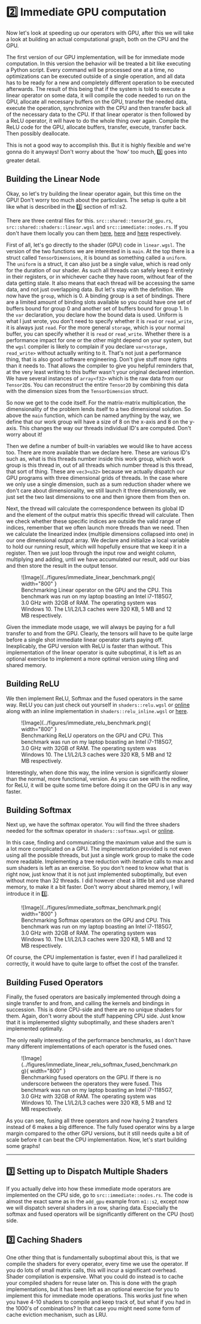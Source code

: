 # 2️⃣ Immediate GPU computation
Now let's look at speeding up our operators with GPU, after this
we will take a look at building an actual computational graph, both
on the CPU and the GPU.

The first version of our GPU implementation, will be for immediate mode computation.
In this version the behavior will be treated a bit like executing a Python script.
Every command will be processed one at a time, no optimizations can be executed outside
of a single operation, and all data has to be ready for a new and completely different
operation to be executed afterwards. The result of this being that if the system
is told to execute a linear operator on some data, it will compile the code needed
to run on the GPU, allocate all necessary buffers on the GPU, transfer the needed data,
execute the operation, synchronize with the CPU and then transfer back all of the necessary
data to the CPU. If that linear operator is then followed by a ReLU operator, it will
have to do the whole thing over again. Compile the ReLU code for the GPU,
allocate buffers, transfer, execute, transfer back. Then possibly deallocate.

This is not a good way to accomplish this. But it is highly flexible and
we're gonna do it anyways! Don't worry about the 'how' too much, 3️⃣
goes into greater detail.

## Building the Linear Node
Okay, so let's try building the linear operator again, but this time on
the GPU! Don't worry too much about the particulars. The setup is quite
a bit like what is described in the 3️⃣ section of m1::s2.

There are three central files for this. ```src::shared::tensor2d_gpu.rs```,
```src::shared::shaders::linear.wgsl``` and ```src::immediate::nodes.rs```.
If you don't have them locally you can them [here][0], [here][1] and [here][2] respectively.

First of all, let's go directly to the shader (GPU) code in ```linear.wgsl```.
The version of the two functions we are interested in is ```main```.
At the top there is a struct called ```TensorDimensions```, it is
bound as something called a ```uniform```. The ```uniform``` is a struct,
it can also just be a single value, which is read only for the duration of our shader.
As such all threads can safely keep it entirely in their registers, or in whichever
cache they have room, without fear of the data getting stale. It also
means that each thread will be accessing the same data, and not just overlapping
data. But let's stay with the definition. We now have the ```group```, which is 0.
A binding group is a set of bindings. There are a limited amount of binding slots
available so you could have one set of buffers bound for group 0 and another set
of buffers bound for group 1. In the ```var``` declaration, you declare how the
bound data is used. Uniform is what I just wrote, you don't need to specify whether
it is ```read``` or ```read_write```, it is always just ```read```. For the more
general ```storage```, which is your normal buffer, you can specify
whether it is ```read``` or ```read_write```. Whether there is a performance impact
for one or the other might depend on your system, but the ```wgsl``` compiler is
likely to complain if you declare ```var<storage, read_write>``` without actually
writing to it. That's not just a performance thing, that is also good software
engineering. Don't give stuff more rights than it needs to. That allows
the compiler to give you helpful reminders that, at the very least writing
to this buffer wasn't your original declared intention.
We have several instances of ```array<f32>``` which is the raw data from our
```Tensor2D```s. You can reconstruct the entire ```Tensor2D``` by combining
this data with the dimension sizes from the ```TensorDimension``` struct.

So now we get to the code itself. For the matrix-matrix multiplication, the
dimensionality of the problem lends itself to a two dimensional solution.
So above the ```main``` function, which can be named anything by the way,
we define that our work group will have a size of 8 on the x-axis and
8 on the y-axis. This changes the way our threads individual ID's are
computed. Don't worry about it!

Then we define a number of built-in variables we would like to have
access too. There are more available than we declare here.
These are various ID's such as, what is this threads number inside
this work group, which work group is this thread in, out of all threads
which number thread is this thread, that sort of thing.
These are ```vec3<u32>``` because we actually dispatch our GPU programs
with three dimensional grids of threads. In the case where we only
use a single dimension, such as a sum reduction shader where we don't
care about dimensionality, we still launch it three dimensionally,
we just set the two last dimensions to one and then ignore them from
then on.

Next, the thread will calculate the correspondence between its global
ID and the element of the output matrix this specific thread will calculate.
Then we check whether these specific indices are outside the valid range
of indices, remember that we often launch more threads than we need.
Then we calculate the linearized index (multiple dimensions collapsed into one) in our one dimensional output array.
We declare and initialize a local variable to hold our running result,
which will hopefully ensure that we keep it in a register.
Then we just loop through the input row and weight column, multiplying
and adding, until we have accumulated our result, add our bias and then
store the result in the output tensor.

<figure markdown>
![Image](../figures/immediate_linear_benchmark.png){ width="800" }
<figcaption>
Benchmarking Linear operator on the GPU and the CPU.
This benchmark was run on my laptop boasting an Intel i7-1185G7, 3.0 GHz with 32GB of RAM. The operating system was
Windows 10. The L1/L2/L3 caches were 320 KB, 5 MB and 12 MB respectively.
</figcaption>
</figure>

Given the immediate mode usage, we will always be paying for a full transfer
to and from the GPU. Clearly, the tensors will have to be quite large before
a single shot immediate linear operator starts paying off. Inexplicably,
the GPU version with ReLU is faster than without. This implementation of the
linear operator is quite suboptimal, it is left as an optional exercise to
implement a more optimal version using tiling and shared memory.

## Building ReLU
We then implement ReLU, Softmax and the fused operators in the same way.
ReLU you can just check out yourself in ```shaders::relu.wgsl``` or
[online][3] along with an inline implementation in ```shaders::relu_inline.wgsl``` or [here][4].

<figure markdown>
![Image](../figures/immediate_relu_benchmark.png){ width="800" }
<figcaption>
Benchmarking ReLU operators on the GPU and CPU.
This benchmark was run on my laptop boasting an Intel i7-1185G7, 3.0 GHz with 32GB of RAM. The operating system was
Windows 10. The L1/L2/L3 caches were 320 KB, 5 MB and 12 MB respectively.
</figcaption>
</figure>

Interestingly, when done this way, the inline version is significantly slower than the normal, more functional,
version. As you can see with the redline, for ReLU, it will be quite some time before doing it on the GPU
is in any way faster.

## Building Softmax
Next up, we have the softmax operator. You will find the three shaders
needed for the softmax operator in ```shaders::softmax.wgsl``` or [online][5].

In this case, finding and communicating the maximum value and
the sum is a lot more complicated on a GPU. The implementation
provided is not even using all the possible threads, but just a
single work group to make the code more readable. Implementing
a tree reduction with iterative calls to max and sum shaders
is left as an exercise. So you don't need to know
what that is right now, just know that it is not just
implemented suboptimally, but even without more than 32 threads.
I did however cheat a little bit and use shared memory, to make it a bit faster.
Don't worry about shared memory, I will introduce it in 3️⃣.

<figure markdown>
![Image](../figures/immediate_softmax_benchmark.png){ width="800" }
<figcaption>
Benchmarking Softmax operators on the GPU and CPU.
This benchmark was run on my laptop boasting an Intel i7-1185G7, 3.0 GHz with 32GB of RAM. The operating system was
Windows 10. The L1/L2/L3 caches were 320 KB, 5 MB and 12 MB respectively.
</figcaption>
</figure>

Of course, the CPU implementation is faster, even if I had parallelized it correctly, it would have to quite
large to offset the cost of the transfer.

## Building Fused Operators
Finally, the fused operators are basically implemented through doing
a single transfer to and from, and calling the kernels and bindings
in succession. This is done CPU-side and there are no unique shaders
for them. Again, don't worry about the stuff happening CPU side.
Just know that it is implemented slighty suboptimally, and
these shaders aren't implemented optimally.

The only really interesting of the performance benchmarks, as I don't have many different implementations of
each operator is the fused ones.

<figure markdown>
![Image](../figures/immediate_linear_relu_softmax_fused_benchmark.png){ width="800" }
<figcaption>
Benchmarking fused operators on the GPU. If there is no underscore between the operators they were fused.
This benchmark was run on my laptop boasting an Intel i7-1185G7, 3.0 GHz with 32GB of RAM. The operating system was
Windows 10. The L1/L2/L3 caches were 320 KB, 5 MB and 12 MB respectively.
</figcaption>
</figure>

As you can see, fusing all three operators and now having 2 transfers instead of 6 makes a big difference.
The fully fused operator wins by a large margin compared to the other GPU versions, but it still needs
quite a bit of scale before it can beat the CPU implementation. Now, let's start building some graphs!
_________________

## 3️⃣ Setting up to Dispatch Multiple Shaders
If you actually delve into how these immediate mode operators are implemented on the CPU side,
go to ```src::immediate::nodes.rs```. The code is almost the exact same as in the ```add_gpu```
example from ```m1::s2```, except now we will dispatch several shaders in a row, sharing
data. Especially the softmax and fused operators will be significantly different on the
CPU (host) side.

## 3️⃣ Caching Shaders
One other thing that is fundamentally suboptimal about this, is that we compile the shaders
for every operator, every time we use the operator. If you do lots of small matrix calls,
this will incur a significant overhead. Shader compilation is expensive. What you could do
instead is to cache your compiled shaders for reuse later on. This is done with the graph
implementations, but it has been left as an optional exercise for you to implement
this for immediate mode operations. This works just fine when you have 4-10 shaders to
compile and keep track of, but what if you had in the 1000's of combinations? In that
case you might need some form of cache eviction mechanism, such as LRU.

[0]: https://github.com/absorensen/the-guide/blob/main/m1_memory_hierarchies/code/computational_graphs/src/shared/tensor2d_gpu.rs
[1]: https://github.com/absorensen/the-guide/blob/main/m1_memory_hierarchies/code/computational_graphs/src/shared/shaders/linear.wgsl
[2]: https://github.com/absorensen/the-guide/blob/main/m1_memory_hierarchies/code/computational_graphs/src/immediate/nodes.rs
[3]: https://github.com/absorensen/the-guide/blob/main/m1_memory_hierarchies/code/computational_graphs/src/shared/shaders/relu.wgsl
[4]: https://github.com/absorensen/the-guide/blob/main/m1_memory_hierarchies/code/computational_graphs/src/shared/shaders/relu_inline.wgsl
[5]: https://github.com/absorensen/the-guide/blob/main/m1_memory_hierarchies/code/computational_graphs/src/shared/shaders/softmax.wgsl
